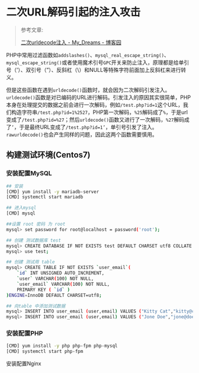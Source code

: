 # 二次URL解码引起的注入攻击

> 参考文章:
> 
> [二次urldecode注入 - My_Dreams - 博客园](https://www.cnblogs.com/zzjdbk/p/12986079.html)

PHP中常用过滤函数如`addslashes()`、`mysql_real_escape_string()`、`mysql_escape_string()`或者使用魔术引号`GPC`开关来防止注入，原理都是给单引号（’）、双引号（”）、反斜杠（\）和NULL等特殊字符前面加上反斜杠来进行转义。

 但是这些函数在遇到`urldecode()`函数时，就会因为二次解码引发注入。`urldecode()`函数是对已编码的URL进行解码。引发注入的原因其实很简单，PHP本身在处理提交的数据之前会进行一次解码，例如`/test.php?id=1`这个URL，我们构造字符串`/test.php?id=1%2527`，PHP第一次解码，`%25`解码成了`%`，于是url变成了`/test.php?id=%27`；然后`urldecode()`函数又进行了一次解码，`%27`解码成了`’`，于是最终URL变成了`/test.php?id=1’`，单引号引发了注入。`rawurldecode()`也会产生同样的问题，因此这两个函数需要慎用。

## 构建测试环境(Centos7)

### 安装配置MySQL

```bash
## 安装
[CMD] yum install -y mariadb-server
[CMD] systemctl start mariadb

## 进入mysql
[CMD] mysql

##设置 root 密码 为 root
mysql> set password for root@localhost = password('root');

## 创建 测试数据库 test
mysql> CREATE DATABASE IF NOT EXISTS test DEFAULT CHARSET utf8 COLLATE utf8_general_ci;
mysql> use test;

## 创建 测试用 table
mysql> CREATE TABLE IF NOT EXISTS `user_email`( 
    `id` INT UNSIGNED AUTO_INCREMENT, 
    `user` VARCHAR(100) NOT NULL, 
    `user_email` VARCHAR(100) NOT NULL, 
    PRIMARY KEY ( `id` ) 
)ENGINE=InnoDB DEFAULT CHARSET=utf8;

## 向table 中添加测试数据
mysql> INSERT INTO user_email (user,email) VALUES ("Kitty Cat","kitty@cat.com");
mysql> INSERT INTO user_email (user,email) VALUES ("Jone Doe","jone@doe.com");


```

### 安装配置PHP

```bash
[CMD] yum install -y php php-fpm php-mysql
[CMD] systemctl start php-fpm
```

安装配置Nginx


